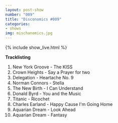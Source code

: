 ```yaml
---
layout: post-show
number: "009"
title: "Disconomics #009"
categories:
- shows
img: mischanomics.jpg
---
```


{% include show_live.html %}

**Tracklisting**

1. New York Groove - The KISS
1. Crown Heights - Say a Prayer for two
1. Delegation - Heartache No. 9
1. Norman Connors - Stella
1. The New Birth - I Can Understand
1. Donald Byrd - You and the Music
1. Titanic - Ricochet
1. Charles Earland - Happy Cause I'm Going Home
1. Aquarian Dream - Look Ahead
1. Aquarian Dream - Fantasy
